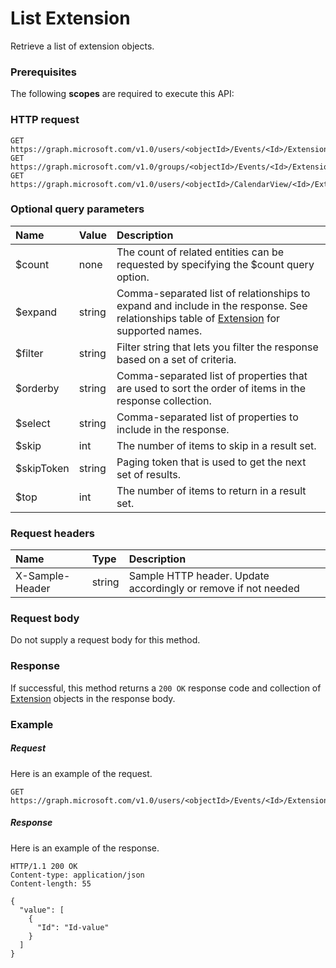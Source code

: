 # List Extension

Retrieve a list of extension objects.
### Prerequisites
The following **scopes** are required to execute this API: 
### HTTP request
<!-- { "blockType": "ignored" } -->
```http
GET https://graph.microsoft.com/v1.0/users/<objectId>/Events/<Id>/Extensions
GET https://graph.microsoft.com/v1.0/groups/<objectId>/Events/<Id>/Extensions
GET https://graph.microsoft.com/v1.0/users/<objectId>/CalendarView/<Id>/Extensions
```
### Optional query parameters
|Name|Value|Description|
|:---------------|:--------|:-------|
|$count|none|The count of related entities can be requested by specifying the $count query option.|
|$expand|string|Comma-separated list of relationships to expand and include in the response. See relationships table of [Extension](../resources/extension.md) for supported names. |
|$filter|string|Filter string that lets you filter the response based on a set of criteria.|
|$orderby|string|Comma-separated list of properties that are used to sort the order of items in the response collection.|
|$select|string|Comma-separated list of properties to include in the response.|
|$skip|int|The number of items to skip in a result set.|
|$skipToken|string|Paging token that is used to get the next set of results.|
|$top|int|The number of items to return in a result set.|

### Request headers
| Name       | Type | Description|
|:-----------|:------|:----------|
| X-Sample-Header  | string  | Sample HTTP header. Update accordingly or remove if not needed|

### Request body
Do not supply a request body for this method.
### Response
If successful, this method returns a `200 OK` response code and collection of [Extension](../resources/extension.md) objects in the response body.
### Example
##### Request
Here is an example of the request.
<!-- {
  "blockType": "request",
  "name": "get_extensions"
}-->
```http
GET https://graph.microsoft.com/v1.0/users/<objectId>/Events/<Id>/Extensions
```
##### Response
Here is an example of the response.
<!-- {
  "blockType": "response",
  "truncated": false,
  "@odata.type": "microsoft.graph.extension",
  "isCollection": true
} -->
```http
HTTP/1.1 200 OK
Content-type: application/json
Content-length: 55

{
  "value": [
    {
      "Id": "Id-value"
    }
  ]
}
```

<!-- uuid: 8fcb5dbc-d5aa-4681-8e31-b001d5168d79
2015-10-25 14:57:30 UTC -->
<!-- {
  "type": "#page.annotation",
  "description": "List Extension",
  "keywords": "",
  "section": "documentation",
  "tocPath": ""
}-->